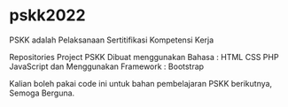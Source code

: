 # pskk2022
PSKK adalah Pelaksanaan Sertitifikasi Kompetensi Kerja


Repositories Project PSKK
Dibuat menggunakan Bahasa :
HTML
CSS
PHP
JavaScript
dan Menggunakan Framework :
Bootstrap

Kalian boleh pakai code ini untuk bahan pembelajaran PSKK berikutnya, Semoga Berguna.
